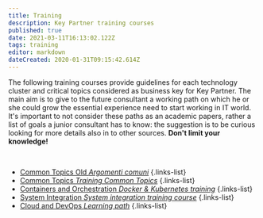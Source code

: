 ```yaml
---
title: Training
description: Key Partner training courses
published: true
date: 2021-03-11T16:13:02.122Z
tags: training
editor: markdown
dateCreated: 2020-01-31T09:15:42.614Z
---
```


The following training courses provide guidelines for each technology cluster and critical topics considered as business key for Key Partner.
The main aim is to give to the future consultant a working path on which he or she could grow the essential experience need to start working in IT world.
It's important to not consider these paths as an academic papers, rather a list of goals a junior consultant has to know: the suggestion is to be curious looking for more details also in to other sources.
**Don't limit your knowledge!**
<p>&nbsp;</p>

- [Common Topics Old *Argomenti comuni*](/training/commonsold)
{.links-list}
- [Common Topics *Training Common Topics*](/training/commons)
{.links-list}
- [Containers and Orchestration *Docker & Kubernetes training*](/training/containers)
{.links-list}
- [System Integration *System integration training course*](/training/integration)
{.links-list}
- [Cloud and DevOps *Learning path*](/training/cloud_and_devops)
{.links-list}